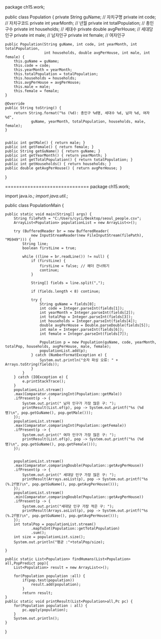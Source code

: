 package ch15.work;

public class Population {
    private String guName;       // 자치구명
    private int code;            // 자치구코드
    private int yearMonth;       // 년월
    private int totalPopulation; // 총인구수
    private int households;      // 세대수
    private double avgPerHouse;  // 세대당 인구
    private int male;            // 남자인구
    private int female;          // 여자인구

    public Population(String guName, int code, int yearMonth, int totalPopulation,
                      int households, double avgPerHouse, int male, int female) {
        this.guName = guName;
        this.code = code;
        this.yearMonth = yearMonth;
        this.totalPopulation = totalPopulation;
        this.households = households;
        this.avgPerHouse = avgPerHouse;
        this.male = male;
        this.female = female;
    }

    @Override
    public String toString() {
        return String.format("%s (%d): 총인구 %d명, 세대수 %d, 남자 %d, 여자 %d",
                guName, yearMonth, totalPopulation, households, male, female);
    }

   
    public int getMale() { return male; }
    public int getFemale() { return female; }
    public String getGuName() { return guName; }
    public int getYearMonth() { return yearMonth; }
    public int getTotalPopulation() { return totalPopulation; }
    public int getHouseholds() { return households; }
    public double getAvgPerHouse() { return avgPerHouse; }
}



==============================
package ch15.work;

import java.io.*;
import java.util.*;

public class PopulationMain {

	public static void main(String[] args) {
	    String filePath = "C:/Users/cyci/Desktop/seoul_people.csv";
        ArrayList<Population> populationList = new ArrayList<>();

        try (BufferedReader br = new BufferedReader(
                new InputStreamReader(new FileInputStream(filePath), "MS949"))) {
            String line;
            boolean firstLine = true;

            while ((line = br.readLine()) != null) {
                if (firstLine) {
                    firstLine = false; // 헤더 건너뛰기
                    continue;
                }

                String[] fields = line.split(",");

                if (fields.length < 8) continue;

                try {
                    String guName = fields[0];
                    int code = Integer.parseInt(fields[1]);
                    int yearMonth = Integer.parseInt(fields[2]);
                    int totalPop = Integer.parseInt(fields[3]);
                    int households = Integer.parseInt(fields[4]);
                    double avgPerHouse = Double.parseDouble(fields[5]);
                    int male = Integer.parseInt(fields[6]);
                    int female = Integer.parseInt(fields[7]);

                    Population p = new Population(guName, code, yearMonth, totalPop, households, avgPerHouse, male, female);
                    populationList.add(p);
                } catch (NumberFormatException e) {
                    System.out.println("숫자 파싱 오류: " + Arrays.toString(fields));
                }
            }
        } catch (IOException e) {
            e.printStackTrace();
        }
        populationList.stream()
        .max(Comparator.comparingInt(Population::getMale))
        .ifPresent(p -> {
            System.out.print(" 남자 인구가 가장 많은 구: ");
            printResult(List.of(p), pop -> System.out.printf("%s (%d명)\n", pop.getGuName(), pop.getMale()));
        });
        populationList.stream()
        .max(Comparator.comparingInt(Population::getFemale))
        .ifPresent(p -> {
            System.out.print(" 여자 인구가 가장 많은 구: ");
            printResult(List.of(p), pop -> System.out.printf("%s (%d명)\n", pop.getGuName(), pop.getFemale()));
        });
       
                		
        populationList.stream()
        .max(Comparator.comparingDouble(Population::getAvgPerHouse))
        .ifPresent(p -> {
            System.out.print(" 세대당 인구 가장 많은 구: ");
            printResult(Arrays.asList(p), pop -> System.out.printf("%s (%.2f명)\n", pop.getGuName(), pop.getAvgPerHouse()));
        });
        populationList.stream()
        .min(Comparator.comparingDouble(Population::getAvgPerHouse))
        .ifPresent(p -> {
            System.out.print("세대당 인구 가장 적은 구: ");
            printResult(Arrays.asList(p), pop -> System.out.printf("%s (%.2f명)\n", pop.getGuName(), pop.getAvgPerHouse()));
        });
        int totalPop = populationList.stream()
        	    .mapToInt(Population::getTotalPopulation)
        	    .sum();
        int size = populationList.size();
        System.out.println("평균 :"+totalPop/size);
        
    }
	
	public static List<Population> findHumans(List<Population> all,PopPredict pop){
		List<Population> result = new ArrayList<>();
		
		for(Population population :all) {
			if(pop.test(population)) 
				result.add(population);
			}
			return result;
	}
	public static void printResult(List<Population>all,Pc pc) {
		for(Population population : all) {
			pc.apply(population);
		}
		System.out.println();
	}
	
}
